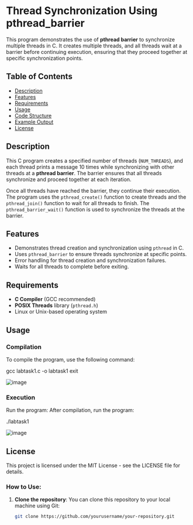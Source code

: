 # Thread Synchronization Using pthread_barrier

This program demonstrates the use of **pthread barrier** to synchronize multiple threads in C. It creates multiple threads, and all threads wait at a barrier before continuing execution, ensuring that they proceed together at specific synchronization points.

## Table of Contents

- [Description](#description)
- [Features](#features)
- [Requirements](#requirements)
- [Usage](#usage)
- [Code Structure](#code-structure)
- [Example Output](#example-output)
- [License](#license)

## Description

This C program creates a specified number of threads (`NUM_THREADS`), and each thread prints a message 10 times while synchronizing with other threads at a **pthread barrier**. The barrier ensures that all threads synchronize and proceed together at each iteration.

Once all threads have reached the barrier, they continue their execution. The program uses the `pthread_create()` function to create threads and the `pthread_join()` function to wait for all threads to finish. The `pthread_barrier_wait()` function is used to synchronize the threads at the barrier.

## Features

- Demonstrates thread creation and synchronization using `pthread` in C.
- Uses `pthread_barrier` to ensure threads synchronize at specific points.
- Error handling for thread creation and synchronization failures.
- Waits for all threads to complete before exiting.

## Requirements

- **C Compiler** (GCC recommended)
- **POSIX Threads** library (`pthread.h`)
- Linux or Unix-based operating system

## Usage

### Compilation

To compile the program, use the following command:

gcc labtask1.c -o labtask1
exit
 
![image](https://github.com/user-attachments/assets/dc108d63-b54f-468c-a43a-b5d235de6808)

### Execution

Run the program: After compilation, run the program:

./labtask1

![image](https://github.com/user-attachments/assets/f384980e-94e6-4ab0-a79b-75e5776ebd6a)

## License
This project is licensed under the MIT License - see the LICENSE file for details.

### How to Use:
1. **Clone the repository**: You can clone this repository to your local machine using Git:
   ```bash
   git clone https://github.com/yourusername/your-repository.git




